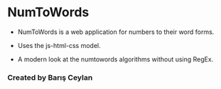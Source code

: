 # NumToWords

- NumToWords is a web application for numbers to their word forms.

- Uses the js-html-css model.

- A modern look at the numtowords algorithms without using RegEx.






###    Created by Barış Ceylan
